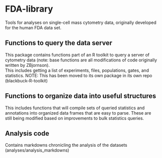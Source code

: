 # FDA-library

Tools for analyses on single-cell mass cytometry data, originally developed for 
the human FDA data set.  

## Functions to query the data server

This package contains functions part of an R toolkit to query a server of cytometry data
(note: base functions are all modifications of code originally written by ZBjornson).  
This includes getting a list of experiments, files, populations, gates, and statistics. NOTE: This has been moved to its own package in its own repo (blackbuck-R-toolkit)

## Functions to organize data into useful structures

This includes functions that will compile sets of queried statistics and annotations into
organized data frames that are easy to parse.  These are still being modified based on 
improvements to bulk statistics queries.  

## Analysis code

Contains markdowns chronicling the analysis of the datasets (analyses/analysis_markdowns)

